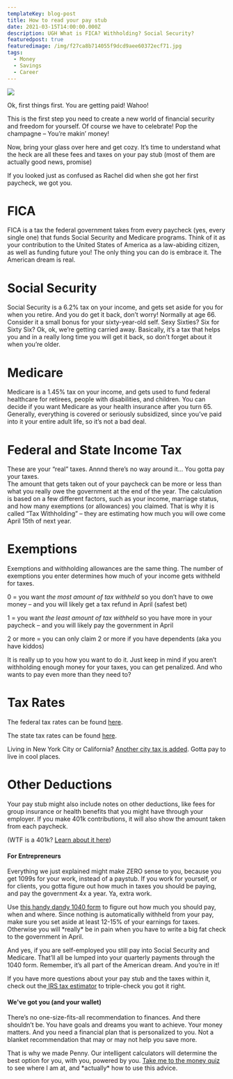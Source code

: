 ```yaml
---
templateKey: blog-post
title: How to read your pay stub
date: 2021-03-15T14:00:00.000Z
description: UGH What is FICA? Withholding? Social Security?
featuredpost: true
featuredimage: /img/f27ca8b714055f9dcd9aee60372ecf71.jpg
tags:
  - Money
  - Savings
  - Career
---
```

![](/img/f27ca8b714055f9dcd9aee60372ecf71.jpg)

Ok, first things first. You are getting paid! Wahoo!

This is the first step you need to create a new world of financial security and freedom for yourself. Of course we have to celebrate! Pop the champagne – You’re makin’ money!

Now, bring your glass over here and get cozy. It’s time to understand what the heck are all these fees and taxes on your pay stub (most of them are actually good news, promise)

If you looked just as confused as Rachel did when she got her first paycheck, we got you.

# FICA

FICA is a tax the federal government takes from every paycheck (yes, every single one) that funds Social Security and Medicare programs. Think of it as your contribution to the United States of America as a law-abiding citizen, as well as funding future you! The only thing you can do is embrace it. The American dream is real.

# Social Security

Social Security is a 6.2% tax on your income, and gets set aside for you for when you retire. And you do get it back, don’t worry! Normally at age 66. Consider it a small bonus for your sixty-year-old self. Sexy Sixties? Six for Sixty Six? Ok, ok, we’re getting carried away. Basically, it’s a tax that helps you and in a really long time you will get it back, so don’t forget about it when you’re older.

# Medicare

Medicare is a 1.45% tax on your income, and gets used to fund federal healthcare for retirees, people with disabilities, and children. You can decide if you want Medicare as your health insurance after you turn 65. Generally, everything is covered or seriously subsidized, since you’ve paid into it your entire adult life, so it’s not a bad deal.

# Federal and State Income Tax

These are your “real” taxes. Annnd there’s no way around it… You gotta pay your taxes.\
The amount that gets taken out of your paycheck can be more or less than what you really owe the government at the end of the year. The calculation is based on a few different factors, such as your income, marriage status, and how many exemptions (or allowances) you claimed. That is why it is called “Tax Withholding” – they are estimating how much you will owe come April 15th of next year. 

# Exemptions

Exemptions and withholding allowances are the same thing. The number of exemptions you enter determines how much of your income gets withheld for taxes.

0 = you want *the most amount of tax withheld* so you don’t have to owe money – and you will likely get a tax refund in April (safest bet)

1 = you want *the least amount of tax withheld* so you have more in your paycheck – and you will likely pay the government in April

2 or more = you can only claim 2 or more if you have dependents (aka you have kiddos)

It is really up to you how you want to do it. Just keep in mind if you aren’t withholding enough money for your taxes, you can get penalized. And who wants to pay even more than they need to? 

# Tax Rates

The federal tax rates can be found [here](https://taxfoundation.org/publications/federal-tax-rates-and-tax-brackets/#brackets).

The state tax rates can be found [here](https://files.taxfoundation.org/20200203173310/PIT-2020-dv2-01.png).

Living in New York City or California? [Another city tax is added](https://taxfoundation.org/local-income-taxes-2019/). Gotta pay to live in cool places.

# Other Deductions

Your pay stub might also include notes on other deductions, like fees for group insurance or health benefits that you might have through your employer. If you make 401k contributions, it will also show the amount taken from each paycheck. 

(WTF is a 401k? [Learn about it here](<Link to 401k>))

#### For Entrepreneurs 

Everything we just explained might make ZERO sense to you, because you get 1099s for your work, instead of a paystub. If you work for yourself, or for clients, you gotta figure out how much in taxes you should be paying, and pay the government 4x a year. Ya, extra work. 

Use [this handy dandy 1040 form](https://www.irs.gov/pub/irs-pdf/f1040es.pdf) to figure out how much you should pay, when and where. Since nothing is automatically withheld from your pay, make sure you set aside at least 12-15% of your earnings for taxes. Otherwise you will \*really\* be in pain when you have to write a big fat check to the government in April. 

And yes, if you are self-employed you still pay into Social Security and Medicare. That’ll all be lumped into your quarterly payments through the 1040 form. Remember, it’s all part of the American dream. And you’re in it!

If you have more questions about your pay stub and the taxes within it, check out the[ IRS tax estimator](https://apps.irs.gov/app/tax-withholding-estimator) to triple-check you got it right.  

#### We've got you (and your wallet)

There’s no one-size-fits-all recommendation to finances. And there shouldn’t be. You have goals and dreams you want to achieve. Your money matters. And you need a financial plan that is personalized to you. Not a blanket recommendation that may or may not help you save more.

That is why we made Penny. Our intelligent calculators will determine the best option for you, with you, powered by you. [Take me to the money quiz](www.penny-finance.com/quiz) to see where I am at, and \*actually\* how to use this advice.
